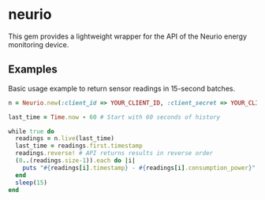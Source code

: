 # neurio

This gem provides a lightweight wrapper for the API of the Neurio energy monitoring device.

## Examples

Basic usage example to return sensor readings in 15-second batches.

```ruby
n = Neurio.new(:client_id => YOUR_CLIENT_ID, :client_secret => YOUR_CLIENT_SECRET)

last_time = Time.now - 60 # Start with 60 seconds of history

while true do
  readings = n.live(last_time)
  last_time = readings.first.timestamp
  readings.reverse! # API returns results in reverse order
  (0..(readings.size-1)).each do |i|
    puts "#{readings[i].timestamp} - #{readings[i].consumption_power}"
  end
  sleep(15)
end
```
